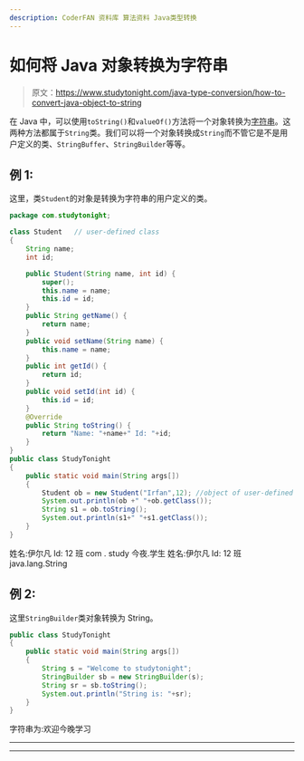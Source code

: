 ```yaml
---
description: CoderFAN 资料库 算法资料 Java类型转换
---
```


# 如何将 Java 对象转换为字符串

> 原文：<https://www.studytonight.com/java-type-conversion/how-to-convert-java-object-to-string>

在 Java 中，可以使用`toString()`和`valueOf()`方法将一个对象转换为[字符串](https://www.studytonight.com/java/string-handling-in-java.php)。这两种方法都属于`String`类。我们可以将一个对象转换成`String`而不管它是不是用户定义的类、`StringBuffer`、`StringBuilder`等等。

## 例 1:

这里，类`Student`的对象是转换为字符串的用户定义的类。

```java
package com.studytonight;

class Student   // user-defined class
{
	String name;
	int id;

	public Student(String name, int id) {
		super();
		this.name = name;
		this.id = id;
	}
	public String getName() {
		return name;
	}
	public void setName(String name) {
		this.name = name;
	}
	public int getId() {
		return id;
	}
	public void setId(int id) {
		this.id = id;
	}
	@Override
	public String toString() {
		return "Name: "+name+" Id: "+id;
	}
}
public class StudyTonight
{  
	public static void main(String args[])
	{  
		Student ob = new Student("Irfan",12); //object of user-defined class Student
		System.out.println(ob +" "+ob.getClass());
		String s1 = ob.toString();  
		System.out.println(s1+" "+s1.getClass());    
	}
} 
```

姓名:伊尔凡 Id: 12 班 com . study 今夜.学生
姓名:伊尔凡 Id: 12 班 java.lang.String

## 例 2:

这里`StringBuilder`类对象转换为 String。

```java
public class StudyTonight
{  
	public static void main(String args[])
	{  
		String s = "Welcome to studytonight";  
		StringBuilder sb = new StringBuilder(s);
		String sr = sb.toString();
		System.out.println("String is: "+sr);
	}
}
```

字符串为:欢迎今晚学习

* * *

* * *